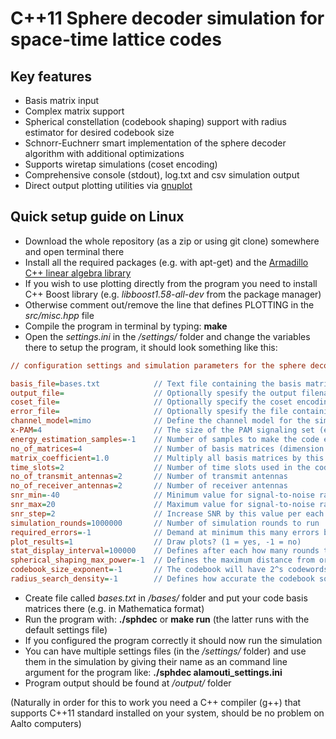 C++11 Sphere decoder simulation for space-time lattice codes
============================================================

Key features
------------
- Basis matrix input
- Complex matrix support
- Spherical constellation (codebook shaping) support with radius estimator for desired codebook size
- Schnorr-Euchnerr smart implementation of the sphere decoder algorithm with additional optimizations
- Supports wiretap simulations (coset encoding)
- Comprehensive console (stdout), log.txt and csv simulation output
- Direct output plotting utilities via [gnuplot](http://www.gnuplot.info/)

Quick setup guide on Linux
--------------------------
- Download the whole repository (as a zip or using git clone) somewhere and open terminal there
- Install all the required packages (e.g. with apt-get) and the [Armadillo C++ linear algebra library](http://arma.sourceforge.net/download.html)
- If you wish to use plotting directly from the program you need to install C++ Boost library (e.g. *libboost1.58-all-dev* from the package manager)
- Otherwise comment out/remove the line that defines PLOTTING in the *src/misc.hpp* file
- Compile the program in terminal by typing: **make**
- Open the *settings.ini* in the */settings/* folder and change the variables there to setup the program, it should look something like this:

```ini
// configuration settings and simulation parameters for the sphere decoder program

basis_file=bases.txt            // Text file containing the basis matrices
output_file=                    // Optionally spesify the output filename
coset_file=                     // Optionally specify the coset encoding sublattice basis matrix file
error_file=                     // Optionally spesify the file containing error requirements for the SNR simulations.
channel_model=mimo              // Define the channel model for the simulation (either 'mimo' or 'siso')
x-PAM=4                         // The size of the PAM signaling set (even positive integer)
energy_estimation_samples=-1    // Number of samples to make the code energy estimation (-1 = sample all)
no_of_matrices=4                // Number of basis matrices (dimension of the data vectors)
matrix_coefficient=1.0          // Multiply all basis matrices by this constant
time_slots=2                    // Number of time slots used in the code
no_of_transmit_antennas=2       // Number of transmit antennas
no_of_receiver_antennas=2       // Number of receiver antennas
snr_min=-40                     // Minimum value for signal-to-noise ratio
snr_max=20                      // Maximum value for signal-to-noise ratio
snr_step=2                      // Increase SNR by this value per each iteration
simulation_rounds=1000000       // Number of simulation rounds to run
required_errors=-1              // Demand at minimum this many errors before the simulation ends
plot_results=1                  // Draw plots? (1 = yes, -1 = no)
stat_display_interval=100000    // Defines after each how many rounds to display the current simulation stats (-1 = disabled)
spherical_shaping_max_power=-1  // Defines the maximum distance from origin for codebook elements (-1 = unbounded)
codebook_size_exponent=-1       // The codebook will have 2^s codewords where s is this parameter (overrides above parameter)
radius_search_density=-1        // Defines how accurate the codebook squared radius estimation will be
```

- Create file called *bases.txt* in */bases/* folder and put your code basis matrices there (e.g. in Mathematica format)
- Run the program with: **./sphdec** or **make run** (the latter runs with the default settings file)
- If you configured the program correctly it should now run the simulation
- You can have multiple settings files (in the */settings/* folder) and use them in the simulation by giving their name as an command line argument for the program like: **./sphdec alamouti_settings.ini**
- Program output should be found at */output/* folder

(Naturally in order for this to work you need a C++ compiler (g++) that supports C++11 standard installed on your system, should be no problem on Aalto computers)